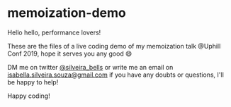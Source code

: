 # memoization-demo

Hello hello, performance lovers!

These are the files of a live coding demo of my memoization talk @Uphill Conf 2019, hope it serves you any good 😄

DM me on twitter [@silveira_bells](https://twitter.com/silveira_bells) or write me an email on isabella.silveira.souza@gmail.com if you have any doubts or questions, I'll be happy to help!

Happy coding!
